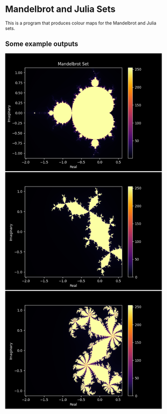 # Mandelbrot and Julia Sets

This is a program that produces colour maps for the Mandelbrot and Julia sets.

## Some example outputs

![The Mandelbrot Set at 1000 x 1000 pixel resolution](mandelbrot.png?raw=true "The Mandelbrot Set")
![The rabbit](rabbit.png?raw=true "The Rabbit (Julia Set)")
![The dragon](dragon.png?raw=true "The Dragon (Julia Set)")


